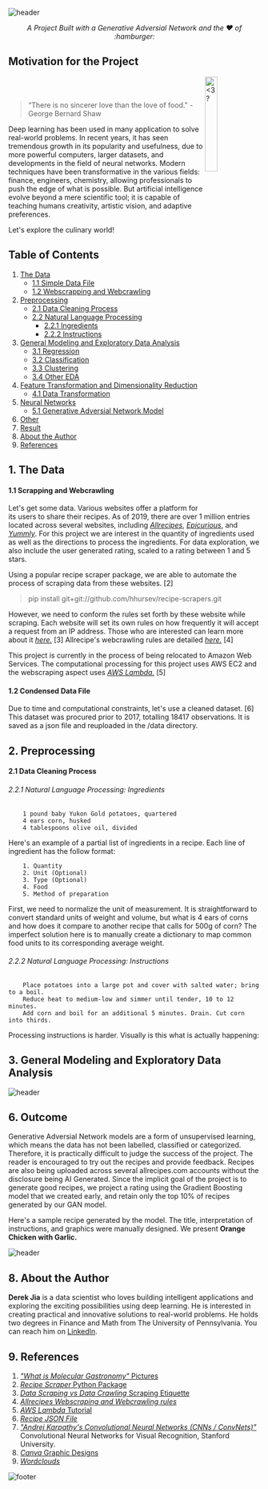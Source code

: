 ![header](img/header.jpg)
<p align="center"><i>A Project Built with a Generative Adversial Network and the ❤️ of :hamburger: </i></p>


## Motivation for the Project

<img src="img/molgast3.jpg" height=22%  width=22%  alt="<3?" ALIGN="right">
<br><br>

>  “There is no sincerer love than the love of food."
>         - George Bernard Shaw


Deep learning has been used in many application to solve real-world problems. In recent years, it has seen tremendous growth in its popularity and usefulness, due to more powerful computers, larger datasets, and developments in the field of neural networks. Modern techniques have been transformative in the various fields: finance, engineers, chemistry, allowing professionals to push the edge of what is possible. But artificial intelligence evolve beyond a mere scientific tool; it is capable of teaching humans creativity, artistic vision, and adaptive preferences.

Let's explore the culinary world!

## Table of Contents
1. [The Data](#1-the-database)
	* [1.1 Simple Data File](#11-simple-data-file)
	* [1.2 Webscrapping and Webcrawling](#12-webscrapping-and-webcrawling)  
2. [Preprocessing](#2-preprocessing)
	* [2.1 Data Cleaning Process](#21-data-cleaning)
	* [2.2 Natural Language Processing](#22-nlp)  
	    * [2.2.1 Ingredients](#22-ingredients)  
	    * [2.2.2 Instructions](#22-instructions)  
3. [General Modeling and Exploratory Data Analysis](#3-modeling-eda)
	* [3.1 Regression](#41-regression)
	* [3.2 Classification](#41-classification)
	* [3.3 Clustering](#42-clustering)
	* [3.4 Other EDA](#43-other-eda)
4. [Feature Transformation and Dimensionality Reduction](#4-feature-transformation)
	* [4.1 Data Transformation](#41-data-transfomation)
5. [Neural Networks](#5-neural-networks)
	* [5.1 Generative Adversial Network Model](#51-gan)
6. [Other](#6-other)	
7. [Result](#7-result)
8. [About the Author](#8-about-the-author)
9. [References](#9-references)

## 1. The Data

#### 1.1 Scrapping and Webcrawling

Let's get some data. Various websites offer a platform for its users to share their recipes. As of 2019, there are over 1 million entries located across several websites, including [*Allrecipes*](https://allrecipes.com/), [*Epicurious*](https://epicurious.com/), and [*Yummly*](https://yummly.com/). For this project we are interest in the quantity of ingredients used as well as the directions to process the ingredients. For data exploration, we also include the user generated rating, scaled to a rating between 1 and 5 stars.

Using a popular recipe scraper package, we are able to automate the process of scraping data from these websites. [2]
> pip install git+git://github.com/hhursev/recipe-scrapers.git

However, we need to conform the rules set forth by these website while scraping. Each website will set its own rules on how frequently it will accept a request from an IP address. Those who are interested can learn more about it [*here.*](https://www.datahen.com/data-scraping-vs-data-crawling/) [3] Allrecipe's webcrawling rules are detailed [*here.*](https://allrecipes.com/robots.txt) [4]

This project is currently in the process of being relocated to Amazon Web Services. The computational processing for this project uses AWS EC2 and the webscraping aspect uses [*AWS Lambda.*](https://medium.com/northcoders/make-a-web-scraper-with-aws-lambda-and-the-serverless-framework-807d0f536d5f) [5]

#### 1.2 Condensed Data File

Due to time and computational constraints, let's use a cleaned dataset. [6] This dataset was procured prior to 2017, totalling 18417 observations. It is saved as a json file and reuploaded in the /data directory.

## 2. Preprocessing

#### 2.1 Data Cleaning Process

###### 2.2.1 Natural Language Processing: Ingredients

	    1 pound baby Yukon Gold potatoes, quartered
	    4 ears corn, husked
	    4 tablespoons olive oil, divided

Here's an example of a partial list of ingredients in a recipe. Each line of ingredient has the follow format:

	    1. Quantity
	    2. Unit (Optional)
	    3. Type (Optional)
	    4. Food
	    5. Method of preparation

First, we need to normalize the unit of measurement. It is straightforward to convert standard units of weight and volume, but what is 4 ears of corns and how does it compare to another recipe that calls for 500g of corn? The imperfect solution here is to manually create a dictionary to map common food units to its corresponding average weight. 

###### 2.2.2 Natural Language Processing: Instructions

	    Place potatoes into a large pot and cover with salted water; bring to a boil. 
	    Reduce heat to medium-low and simmer until tender, 10 to 12 minutes. 
	    Add corn and boil for an additional 5 minutes. Drain. Cut corn into thirds.	

Processing instructions is harder. Visually is this what is actually happening:


## 3. General Modeling and Exploratory Data Analysis

![header](img/ingredientwordcloud.JPG)

## 6. Outcome

Generative Adversial Network models are a form of unsupervised learning, which means the data has not been labelled, classified or categorized. Therefore, it is practically difficult to judge the success of the project. The reader is encouraged to try out the recipes and provide feedback. Recipes are also being uploaded across several allrecipes.com accounts without the disclosure being AI Generated. Since the implicit goal of the project is to generate good recipes, we project a rating using the Gradient Boosting model that we created early, and retain only the top 10% of recipes generated by our GAN model.

Here's a sample recipe generated by the model. The title, interpretation of instructions, and graphics were manually designed. We present **Orange Chicken with Garlic.**

![header](img/recipecard.jpg)

## 8. About the Author

**Derek Jia** is a data scientist who loves building intelligent applications and exploring the exciting possibilities using deep learning. He is interested in creating practical and innovative solutions to real-world problems. He holds two degrees in Finance and Math from The University of Pennsylvania. You can reach him on [LinkedIn](https://www.linkedin.com/in/derekdjia).

## 9. References

1. [*"What is Molecular Gastronomy"* Pictures](https://mrcavaliere.com/what-is-molecular-gastronomy/)
2. [*Recipe Scraper* Python Package](https://github.com/hhursev/recipe-scrapers)
3. [*Data Scraping vs Data Crawling* Scraping Etiquette](https://www.datahen.com/data-scraping-vs-data-crawling/)
4. [*Allrecipes Webscraping and Webcrawling rules*](https://allrecipes.com/robots.txt/)
5. [*AWS Lambda* Tutorial](https://medium.com/northcoders/make-a-web-scraper-with-aws-lambda-and-the-serverless-framework-807d0f536d5f)
6. [*Recipe JSON File*](https://github.com/kbrohkahn/recipe-parser/)
7. [*"Andrej Karpathy's Convolutional Neural Networks (CNNs / ConvNets)"*](http://cs231n.github.io/convolutional-networks/) Convolutional Neural Networks for Visual Recognition, Stanford University.
8. [*Canva* Graphic Designs](https://www.canva.com/)
9. [*Wordclouds*](https://www.wordclouds.com/)

![footer](img/footer.jpg)
